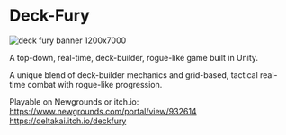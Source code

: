 # Deck-Fury

![deck fury banner 1200x7000](https://github.com/O-Deltakai/Deck-Fury/assets/100399514/3052b68f-e919-44a5-88a1-3bc85c0fcdde)

A top-down, real-time, deck-builder, rogue-like game built in Unity.

A unique blend of deck-builder mechanics and grid-based, tactical real-time combat with rogue-like progression.

Playable on Newgrounds or itch.io:
https://www.newgrounds.com/portal/view/932614
https://deltakai.itch.io/deckfury

